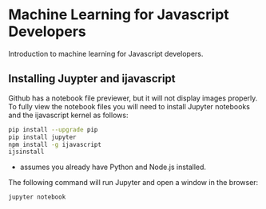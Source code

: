 # Machine Learning for Javascript Developers

Introduction to machine learning for Javascript developers.

## Installing Juypter and ijavascript

Github has a notebook file previewer, but it will not display images properly.  To fully view the notebook files you will need to install Jupyter notebooks and the ijavascript kernel as follows:

```bash
pip install --upgrade pip
pip install jupyter
npm install -g ijavascript
ijsinstall
```

* assumes you already have Python and Node.js installed.

The following command will run Jupyter and open a window in the browser:
```
jupyter notebook
```
